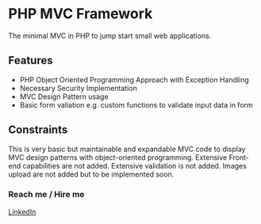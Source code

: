 # PHP MVC Framework
 The minimal MVC in PHP to jump start small web applications.

## Features
<ul>
    <li>PHP Object Oriented Programming Approach with Exception Handling</li>
    <li>Necessary Security Implementation</li>
    <li>MVC Design Pattern usage</li>
    <li>Basic form valiation e.g. custom functions to validate input data in form</li>
</ul>

## Constraints
<p>This is very basic but maintainable and expandable MVC code to display MVC design patterns with object-oriented programming. Extensive Front-end capabilities are not added. Extensive validation is not added. Images upload are not added but to be implemented soon.</p>

### Reach me / Hire me
<p><a href="https://www.linkedin.com/in/hammadshahir">LinkedIn</a></p>